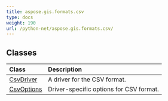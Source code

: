 ```yaml
---
title: aspose.gis.formats.csv
type: docs
weight: 190
url: /python-net/aspose.gis.formats.csv/
---
```





## **Classes**
| **Class** | **Description** |
| :- | :- |
| [CsvDriver](/psd/python-net/aspose.gis.formats.csv/csvdriver/) | A driver for the CSV format. |
| [CsvOptions](/psd/python-net/aspose.gis.formats.csv/csvoptions/) | Driver-specific options for CSV format. |

